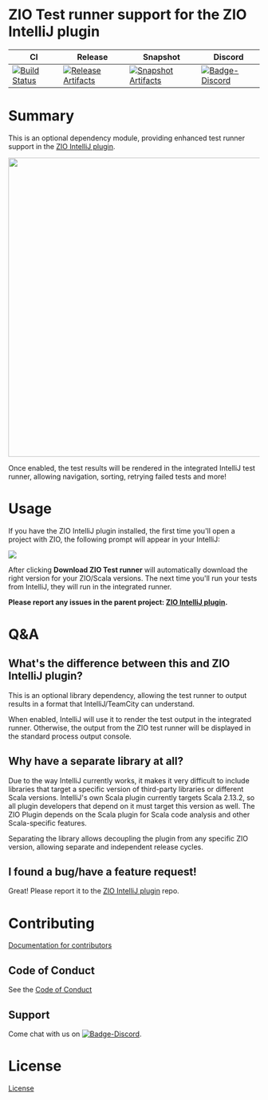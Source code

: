 # ZIO Test runner support for the ZIO IntelliJ plugin

| CI | Release | Snapshot | Discord |
| --- | --- | --- | --- |
| [![Build Status][Badge-Circle]][Link-Circle] | [![Release Artifacts][Badge-SonatypeReleases]][Link-SonatypeReleases] | [![Snapshot Artifacts][Badge-SonatypeSnapshots]][Link-SonatypeSnapshots] | [![Badge-Discord]][Link-Discord] |

# Summary
This is an optional dependency module, providing enhanced test runner support in the [ZIO IntelliJ plugin](https://github.com/zio/zio-intellij).

<img src="https://user-images.githubusercontent.com/601206/74926840-37f77c80-53df-11ea-9991-ebd4b870d857.png" width="600" />

Once enabled, the test results will be rendered in the integrated IntelliJ test runner, allowing navigation, sorting, retrying failed tests and more!

# Usage

If you have the ZIO IntelliJ plugin installed, the first time you'll open a project with ZIO, the following prompt will appear in your IntelliJ:

![](https://user-images.githubusercontent.com/601206/104952866-019af680-59ce-11eb-9bd5-a2300691311d.png)

After clicking **Download ZIO Test runner** will automatically download the right version for your ZIO/Scala versions. The next time you'll run your tests from IntelliJ, they will run in the integrated runner.

**Please report any issues in the parent project: [ZIO IntelliJ plugin](https://github.com/zio/zio-intellij/issues).**

# Q&A

## What's the difference between this and ZIO IntelliJ plugin?

This is an optional library dependency, allowing the test runner to output results in a format that IntelliJ/TeamCity can understand.

When enabled, IntelliJ will use it to render the test output in the integrated runner. Otherwise, the output from the ZIO test runner will be displayed in the standard process output console.

## Why have a separate library at all?

Due to the way IntelliJ currently works, it makes it very difficult to include libraries that target a specific version of third-party libraries or different Scala versions. IntelliJ's own Scala plugin currently targets Scala 2.13.2, so all plugin developers that depend on it must target this version as well. The ZIO Plugin depends on the Scala plugin for Scala code analysis and other Scala-specific features.

Separating the library allows decoupling the plugin from any specific ZIO version, allowing separate and independent release cycles.

## I found a bug/have a feature request!

Great! Please report it to the [ZIO IntelliJ plugin](https://github.com/zio/zio-intellij/) repo.

# Contributing
[Documentation for contributors](https://zio.dev/docs/about/about_contributing)

## Code of Conduct

See the [Code of Conduct](https://zio.dev/docs/about/about_coc)

## Support

Come chat with us on [![Badge-Discord]][Link-Discord].

# License
[License](LICENSE)

[Badge-SonatypeReleases]: https://img.shields.io/nexus/r/https/oss.sonatype.org/dev.zio/ziozio_2.12.svg "Sonatype Releases"
[Badge-SonatypeSnapshots]: https://img.shields.io/nexus/s/https/oss.sonatype.org/dev.zio/ziozio_2.12.svg "Sonatype Snapshots"
[Badge-Discord]: https://img.shields.io/discord/629491597070827530?logo=discord "chat on discord"
[Badge-Circle]: https://circleci.com/gh/zio/zio-test-intellij.svg?style=svg "circleci"
[Link-Circle]: https://circleci.com/gh/zio/zio-test-intellij "circleci"
[Link-SonatypeReleases]: https://oss.sonatype.org/content/repositories/releases/dev/zio/zio-test-intellij_2.12/ "Sonatype Releases"
[Link-SonatypeSnapshots]: https://oss.sonatype.org/content/repositories/snapshots/dev/zio/zio-test-intellij_2.12/ "Sonatype Snapshots"
[Link-Discord]: https://discord.gg/8fYmfG "Discord"

